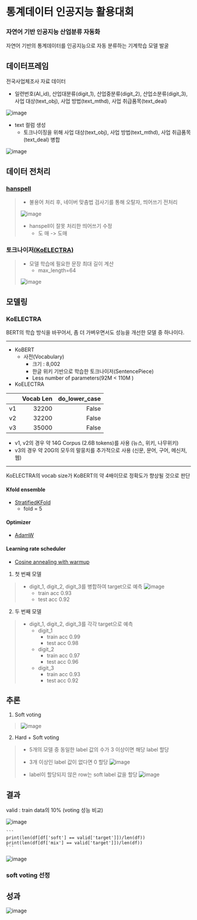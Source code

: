 # 통계데이터 인공지능 활용대회
### 자연어 기반 인공지능 산업분류 자동화
자연어 기반의 통계데이터를 인공지능으로 자동 분류하는 기계학습 모델 발굴

## 데이터프레임
전국사업체조사 자료 데이터
- 일련번호(AI_id), 산업대분류(digit_1), 산업중분류(digit_2), 산업소분류(digit_3), 사업 대상(text_obj), 사업 방법(text_mthd), 사업 취급품목(text_deal)

![image](https://github.com/teamgaon/SANUP/blob/main/pic/KakaoTalk_20220413_134348181.png)

- text 컬럼 생성
  - 토크나이징을 위해 사업 대상(text_obj), 사업 방법(text_mthd), 사업 취급품목(text_deal) 병합
  
![image](https://github.com/teamgaon/SANUP/blob/main/pic/6.png)

## 데이터 전처리
### [hanspell](https://github.com/ssut/py-hanspell)
> - 불용어 처리 후, 네이버 맞춤법 검사기를 통해 오탈자, 띄어쓰기 전처리
>
> ![image](https://github.com/teamgaon/SANUP/blob/main/pic/%EB%B0%94%EA%BE%BC%20%EA%B2%83.png)
>
> - hanspell이 잘못 처리한 띄어쓰기 수정  
>   - 도 매 -> 도매
 
### 토크나이저[(KoELECTRA)](https://github.com/monologg/KoELECTRA)
> - 모델 학습에 필요한 문장 최대 길이 계산  
>   - max_length=64
> 
> ![image](https://github.com/teamgaon/SANUP/blob/main/pic/KakaoTalk_20220413_134348181.png)

## 모델링
### KoELECTRA
BERT의 학습 방식을 바꾸어서, 좀 더 가벼우면서도 성능을 개선한 모델 중 하나이다.
***
- KoBERT
  - 사전(Vocabulary)
    - 크기 : 8,002
    - 한글 위키 기반으로 학습한 토크나이저(SentencePiece)
    - Less number of parameters(92M < 110M )
- KoELECTRA  

|     | Vocab Len | do_lower_case |
| --- | --------: | ------------: |
| v1  |     32200 |         False |
| v2  |     32200 |         False |
| v3  |     35000 |         False |

  - v1, v2의 경우 약 14G Corpus (2.6B tokens)를 사용 (뉴스, 위키, 나무위키)
  - v3의 경우 약 20G의 모두의 말뭉치를 추가적으로 사용 (신문, 문어, 구어, 메신저, 웹)
***
KoELECTRA의 vocab size가 KoBERT의 약 4배이므로 정확도가 향상될 것으로 판단

#### Kfold ensemble
- [StratifiedKFold](https://scikit-learn.org/stable/modules/generated/sklearn.model_selection.StratifiedKFold.html)
  - fold = 5
#### Optimizer
- [AdamW](https://pytorch.org/docs/stable/generated/torch.optim.AdamW.html)
#### Learning rate scheduler
- [Cosine annealing with warmup](https://huggingface.co/docs/transformers/main_classes/optimizer_schedules#transformers.get_cosine_with_hard_restarts_schedule_with_warmup)

1. 첫 번째 모델
> - digit_1, digit_2, digit_3를 병합하여 target으로 예측
> ![image](https://github.com/teamgaon/SANUP/blob/main/pic/7.png)
>   - train acc 0.93
>   - test acc 0.92

2. 두 번째 모델
> - digit_1, digit_2, digit_3를 각각 target으로 예측
>   - digit_1
>     - train acc 0.99
>     - test acc 0.98
>   - digit_2
>     - train acc 0.97
>     - test acc 0.96
>   - digit_3
>     - train acc 0.93
>     - test acc 0.92

## 추론
1. Soft voting
> ![image](https://github.com/teamgaon/SANUP/blob/main/pic/11.png)

2. Hard + Soft voting
> - 5개의 모델 중 동일한 label 값의 수가 3 이상이면 해당 label 할당
> - 3개 이상인 label 값이 없다면 0 할당
> ![image](https://github.com/teamgaon/SANUP/blob/main/pic/9.png)
>
> - label이 할당되지 않은 row는 soft label 값을 할당
> ![image](https://github.com/teamgaon/SANUP/blob/main/pic/12.png)

## 결과
valid : train data의 10% (voting 성능 비교)

![image](https://github.com/teamgaon/SANUP/blob/main/pic/13.png)  

    ```
    print(len(df[df['soft'] == valid['target']])/len(df))  
    print(len(df[df['mix'] == valid['target']])/len(df))
    ```
    
![image](https://github.com/teamgaon/SANUP/blob/main/pic/14.png)

### soft voting 선정

## 성과
![image](https://github.com/teamgaon/SANUP/blob/main/pic/15.jpg)
